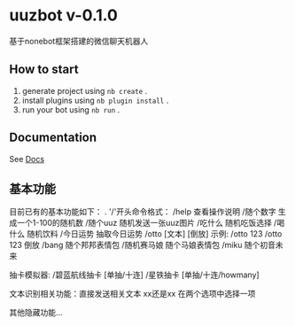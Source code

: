 # uuzbot v-0.1.0

基于nonebot框架搭建的微信聊天机器人

## How to start

1. generate project using `nb create` .
2. install plugins using `nb plugin install` .
3. run your bot using `nb run` .

## Documentation

See [Docs](https://nonebot.dev/)

## 基本功能
目前已有的基本功能如下： .
'/'开头命令格式：
/help  查看操作说明
/随个数字  生成一个1-100的随机数
/随个uuz  随机发送一张uuz图片
/吃什么  随机吃饭选择
/喝什么  随机饮料
/今日运势  抽取今日运势
/otto [文本] [倒放]
    示例: /otto 123
          /otto 123 倒放 
/bang  随个邦邦表情包
/随机赛马娘  随个马娘表情包
/miku  随个初音未来

抽卡模拟器:
/碧蓝航线抽卡 [单抽/十连]
/星铁抽卡 [单抽/十连/howmany]

文本识别相关功能：直接发送相关文本
xx还是xx  在两个选项中选择一项 

其他隐藏功能...
